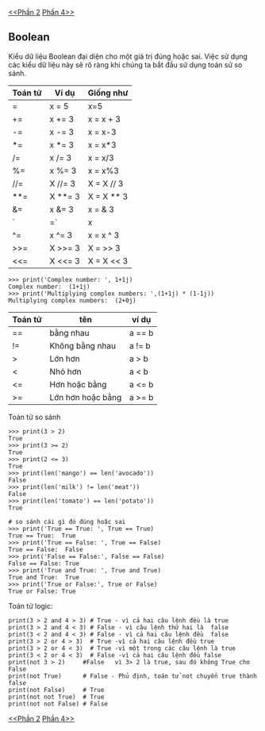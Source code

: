 [<<Phần 2](../docs-tutorial-py/part2.md) [Phần 4>>](../docs-tutorial-py/part4.md)
## Boolean 
Kiểu dữ liệu Boolean đại diện cho một giá trị đúng hoặc sai. Việc sử dụng các kiểu dữ liệu này sẽ rõ ràng khi chúng ta bắt đầu sử dụng toán sử so sánh.

|Toán tử|Ví dụ|Giống như|
|-|-|-|
|=|x = 5|x=5|
|+=| x += 3|x = x + 3|
|-=|x -= 3|x = x-3|
|*= | x *= 3 | x = x*3|
|/=|x /= 3|x = x/3|
|%=|x %= 3|x = x%3|
|//=|X //= 3|X = X // 3|
|**=|X **= 3|X = X ** 3|
|&=|x &= 3|x = & 3|
|`|=`|x |= 3|x = x | 3|
|^=| x ^= 3|x = x ^ 3|
|>>=|X >>= 3|X = >> 3|
|<<=|X <<= 3| X = X << 3|

```
>>> print('Complex number: ', 1+1j)
Complex number:  (1+1j)
>>> print('Multiplying complex numbers: ',(1+1j) * (1-1j))
Multiplying complex numbers:  (2+0j)
```

|Toán tử|tên|ví dụ|
|-|-|-|
|==|bằng nhau|a == b|
|!=|Không bằng nhau|a != b|
|>|Lớn hơn|a > b|
|<|Nhỏ hơn|a < b|
|<=|Hơn hoặc bằng|a <= b|
|>=|Lớn hơn hoặc bằng|a >= b|

Toán tử so sánh
```
>>> print(3 > 2)
True
>>> print(3 >= 2)
True
>>> print(2 <= 3)
True
>>> print(len('mango') == len('avocado'))
False
>>> print(len('milk') != len('meat'))
False
>>> print(len('tomato') == len('potato'))
True

# so sánh cái gì đó đúng hoặc sai
>>> print('True == True: ', True == True)
True == True:  True
>>> print('True == False: ', True == False)
True == False:  False
>>> print('False == False:', False == False)
False == False: True
>>> print('True and True: ', True and True)
True and True:  True
>>> print('True or False:', True or False)
True or False: True
```

Toán tử logic:
```
print(3 > 2 and 4 > 3) # True - vì cả hai câu lệnh đều là true
print(3 > 2 and 4 < 3) # False - vì câu lệnh thứ hai là  false
print(3 < 2 and 4 < 3) # False - vì cả hai câu lệnh đều  false
print(3 > 2 or 4 > 3)  # True -vì cả hai câu lệnh đều true
print(3 > 2 or 4 < 3)  # True -vì một trong các câu lệnh là true
print(3 < 2 or 4 < 3)  # False -vì cả hai câu lệnh đều false
print(not 3 > 2)     #False   vì 3> 2 là true, sau đó không True cho False
print(not True)      # False - Phủ định, toán tử not chuyển true thành false
print(not False)     # True
print(not not True)  # True
print(not not False) # False
```
[<<Phần 2](../docs-tutorial-py/part2.md) [Phần 4>>](../docs-tutorial-py/part4.md)